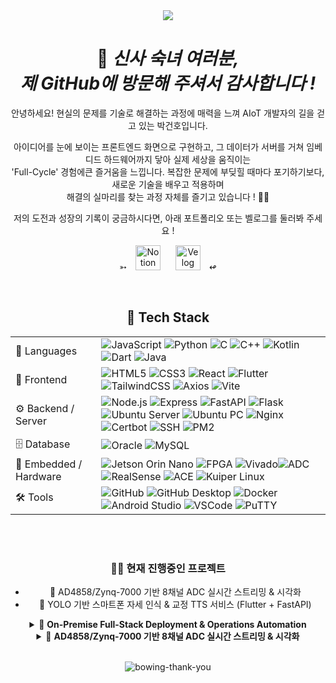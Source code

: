 <div align="center">

<div align="center">

<img src="https://capsule-render.vercel.app/api?type=Blur&color=gradient&customColorList=0&height=300&section=header&text=DOMADO&fontSize=35&fontAlign=52&animation=fadeIn&fontColor=FFFAF0" />
<h1>🤵 <em>신사 숙녀 여러분, <br> 제 GitHub에 방문해 주셔서 감사합니다 !</em></h1>

<p>
안녕하세요! 현실의 문제를 기술로 해결하는 과정에 매력을 느껴 AIoT 개발자의 길을 걷고 있는 박건호입니다.

아이디어를 눈에 보이는 프론트엔드 화면으로 구현하고, 그 데이터가 서버를 거쳐 임베디드 하드웨어까지 닿아 실제 세상을 움직이는<br>
'Full-Cycle' 경험에큰 즐거움을 느낍니다. 복잡한 문제에 부딪힐 때마다 포기하기보다, 새로운 기술을 배우고 적용하며<br> 해결의 실마리를 찾는 과정 자체를 즐기고 있습니다 ! 🥺🥺

저의 도전과 성장의 기록이 궁금하시다면, 아래 포트폴리오 또는 벨로그를 둘러봐 주세요 !
</p>
<p>
  ➳
  <a href="https://parkgeonhoportfolio.notion.site/PARK-GEON-HO-22f31721b58980f890eceeec401a3861?pvs=74"><img src="https://img.shields.io/badge/포트폴리오-F5F5F5?logo=notion&logoColor=000000&style=flat" 
         alt="Notion Portfolio" height="40" style="margin: 0 10px;"/></a>
  <a href="https://velog.io/@supernova77/posts"><img src="https://img.shields.io/badge/벨로그-009688?logo=velog&logoColor=white&style=square" 
         alt="Velog Blog" height="40" style="margin: 0 10px;"/></a>
  ↫
</p>
</div>

<br>



<div align="center">


## 🚀 Tech Stack

|  |  |
|---|---|
| 📝 Languages | ![JavaScript](https://img.shields.io/badge/JavaScript-F7DF1E?style=for-the-badge&logo=javascript&logoColor=white) ![Python](https://img.shields.io/badge/Python-3776AB?style=for-the-badge&logo=python&logoColor=white) ![C](https://img.shields.io/badge/C-00599C?style=for-the-badge&logo=c&logoColor=white) ![C++](https://img.shields.io/badge/C++-00599C?style=for-the-badge&logo=cplusplus&logoColor=white) ![Kotlin](https://img.shields.io/badge/Kotlin-7F52FF?style=for-the-badge&logo=kotlin&logoColor=white) ![Dart](https://img.shields.io/badge/Dart-0175C2?style=for-the-badge&logo=dart&logoColor=white) ![Java](https://img.shields.io/badge/Java-007396?style=for-the-badge&logo=openjdk&logoColor=white)|
| 🎨 Frontend | ![HTML5](https://img.shields.io/badge/HTML5-E34F26?style=for-the-badge&logo=html5&logoColor=white) ![CSS3](https://img.shields.io/badge/CSS3-1572B6?style=for-the-badge&logo=css3&logoColor=white) ![React](https://img.shields.io/badge/React-61DAFB?style=for-the-badge&logo=react&logoColor=white) ![Flutter](https://img.shields.io/badge/Flutter-02569B?style=for-the-badge&logo=flutter&logoColor=white) ![TailwindCSS](https://img.shields.io/badge/TailwindCSS-06B6D4?style=for-the-badge&logo=tailwindcss&logoColor=white) ![Axios](https://img.shields.io/badge/Axios-5A29E4?style=for-the-badge&logo=axios&logoColor=white) ![Vite](https://img.shields.io/badge/Vite-646CFF?style=for-the-badge&logo=vite&logoColor=white) |
| ⚙️ Backend / Server | ![Node.js](https://img.shields.io/badge/Node.js-339933?style=for-the-badge&logo=nodedotjs&logoColor=white) ![Express](https://img.shields.io/badge/Express-000000?style=for-the-badge&logo=express&logoColor=white) ![FastAPI](https://img.shields.io/badge/FastAPI-009688?style=for-the-badge&logo=fastapi&logoColor=white) ![Flask](https://img.shields.io/badge/Flask-000000?style=for-the-badge&logo=flask&logoColor=white) ![Ubuntu Server](https://img.shields.io/badge/Ubuntu%20Server-E95420?style=for-the-badge&logo=ubuntu&logoColor=white) ![Ubuntu PC](https://img.shields.io/badge/Ubuntu%20PC-E95420?style=for-the-badge&logo=ubuntu&logoColor=white) ![Nginx](https://img.shields.io/badge/Nginx-009639?style=for-the-badge&logo=nginx&logoColor=white) ![Certbot](https://img.shields.io/badge/Certbot-003A70?style=for-the-badge&logo=letsencrypt&logoColor=white) ![SSH](https://img.shields.io/badge/SSH-2C2D72?style=for-the-badge&logo=openssh&logoColor=white) ![PM2](https://img.shields.io/badge/PM2-2B037A?style=for-the-badge&logo=pm2&logoColor=white) |
| 🗄️ Database | ![Oracle](https://img.shields.io/badge/Oracle-F80000?style=for-the-badge&logo=oracle&logoColor=white) ![MySQL](https://img.shields.io/badge/MySQL-4479A1?style=for-the-badge&logo=mysql&logoColor=white) |
| 🔧 Embedded / Hardware | ![Jetson Orin Nano](https://img.shields.io/badge/Jetson%20Orin%20Nano-76B900?style=for-the-badge&logo=nvidia&logoColor=white) ![FPGA](https://img.shields.io/badge/Xilinx%20FPGA-FF0000?style=for-the-badge&logo=xilinx&logoColor=white) ![Vivado](https://img.shields.io/badge/Vivado-FFB400?style=for-the-badge&logo=xilinx&logoColor=white)![ADC](https://img.shields.io/badge/Analog%20Devices%20ADC-000000?style=for-the-badge&logo=analogdevices&logoColor=white) ![RealSense](https://img.shields.io/badge/Intel%20RealSense-0071C5?style=for-the-badge&logo=intel&logoColor=white) ![ACE](https://img.shields.io/badge/ACE-0071C5?style=for-the-badge&logo=analogdevices&logoColor=white) ![Kuiper Linux](https://img.shields.io/badge/ADI%20Kuiper%20Linux-000000?style=for-the-badge&logo=linux&logoColor=white) |
| 🛠️ Tools | ![GitHub](https://img.shields.io/badge/GitHub-181717?style=for-the-badge&logo=github&logoColor=white) ![GitHub Desktop](https://img.shields.io/badge/GitHub%20Desktop-8034A9?style=for-the-badge&logo=githubdesktop&logoColor=white) ![Docker](https://img.shields.io/badge/Docker-2496ED?style=for-the-badge&logo=docker&logoColor=white) ![Android Studio](https://img.shields.io/badge/Android%20Studio-3DDC84?style=for-the-badge&logo=androidstudio&logoColor=white) ![VSCode](https://img.shields.io/badge/VSCode-007ACC?style=for-the-badge&logo=visualstudiocode&logoColor=white) ![PuTTY](https://img.shields.io/badge/PuTTY-1D76DB?style=for-the-badge&logo=putty&logoColor=white) | 


<br>
<br>

### 👨‍💻 현재 진행중인 프로젝트

- 📌 AD4858/Zynq-7000 기반 8채널 ADC 실시간 스트리밍 & 시각화  
- 📌 YOLO 기반 스마트폰 자세 인식 & 교정 TTS 서비스 (Flutter + FastAPI)


<details>
<summary>📌 <strong>On-Premise Full-Stack Deployment & Operations Automation</strong></summary>
<div markdown="1">

| | |
|---|---|
| **요약** | 클라우드 없이 사내 온프레미스 서버에 **React SPA와 Node.js API**를 구축하고, **Nginx, PM2, Certbot** 등을 활용해 배포, 보안, 모니터링 파이프라인까지 자동화한 프로젝트입니다. |
| **목표** | 제한된 온프레미스 환경에서도 **클라우드 수준의 안정성과 자동화된 운영 체계**를 직접 설계하고 구축하는 것을 목표로 했습니다. |
| **주요 역할** | <ul><li>**Full-Stack 개발**: React 기반 반응형 프론트엔드 및 Node.js/Express API 구현</li><li>**인프라 구축**: Ubuntu 서버 세팅, Nginx 리버스 프록시 설정, UFW 방화벽 구성</li><li>**배포 자동화**: GitHub Deploy Key와 Shell Script를 이용한 원클릭 배포 파이프라인 설계</li><li>**무중단 운영**: PM2를 활용한 프로세스 관리 및 자동 재시작, Logrotate를 통한 로그 관리 자동화</li></ul> |
| **Tech Stack** | ![React](https://img.shields.io/badge/React-61DAFB?style=for-the-badge&logo=react&logoColor=white) ![Node.js](https://img.shields.io/badge/Node.js-339933?style=for-the-badge&logo=nodedotjs&logoColor=white) ![Nginx](https://img.shields.io/badge/Nginx-009639?style=for-the-badge&logo=nginx&logoColor=white) ![Ubuntu Server](https://img.shields.io/badge/Ubuntu-E95420?style=for-the-badge&logo=ubuntu&logoColor=white) ![PM2](https://img.shields.io/badge/PM2-2B037A?style=for-the-badge&logo=pm2&logoColor=white) ![GitHub](https://img.shields.io/badge/GitHub-181717?style=for-the-badge&logo=github&logoColor=white) |
| **배운 점** | <ul><li>**Nginx 리버스 프록시**를 통해 단일 공인 IP로 여러 서비스를 안전하게 분리하고 동시 운영하는 방법을 체득했습니다.</li><li>배포 스크립트, 로그 로테이션 등 **자동화가 곧 예측 가능하고 안정적인 운영 품질의 핵심**임을 깨달았습니다.</li><li>DNS, NAT, 프록시의 개념적 차이를 실제 서버를 구축하고 트러블슈팅하며 명확히 이해하게 되었습니다.</li></ul> |
| **GitHub Repo** | <a href="https://github.com/DO-MADO/aimWeb">**DO-MADO/aimWeb**</a> |

<br>


</div>
</details>

<details>
<summary>📌 <strong>AD4858/Zynq-7000 기반 8채널 ADC 실시간 스트리밍 & 시각화</strong></summary>
<div markdown="1">

| | |
|---|---|
| **요약** | **Zynq-7000 FPGA**를 이용해 Analog Devices의 고속 8채널 ADC(AD4858)에서 데이터를 수집하고, 수집된 데이터를 PC로 실시간 스트리밍하여 시각화하는 임베디드 시스템을 개발했습니다. |
| **목표** | 하드웨어 레벨에서 발생하는 고속 아날로그 신호를 디지털로 정확하게 변환하고, 대용량의 데이터를 **지연 및 손실 없이 처리**하여 사용자가 직관적으로 파형을 분석할 수 있는 **엔드투엔드(End-to-End) 파이프라인** 구축을 목표로 했습니다. |
| **주요 역할** | <ul><li>**FPGA 로직 설계**: Vivado를 사용하여 ADC 인터페이스(SPI) 및 데이터 수집/패킷화 로직 구현</li><li>**임베디드 S/W 개발**: Zynq-7000 보드의 ARM 프로세서에서 데이터 스트리밍 서버(TCP/IP) 개발 (C/C++)</li><li>**데이터 시각화**: Python(PyQt/Matplotlib)을 이용해 수신 데이터를 실시간 그래프로 플로팅하는 GUI 애플리케이션 제작</li><li>**시스템 통합 및 검증**: FPGA-임베디드-PC 간 데이터 전송 속도 및 무결성 테스트 수행</li></ul> |
| **Tech Stack** | ![Xilinx](https://img.shields.io/badge/Xilinx%20FPGA-FF0000?style=for-the-badge&logo=xilinx&logoColor=white) ![Vivado](https://img.shields.io/badge/Vivado-FFB400?style=for-the-badge&logo=xilinx&logoColor=white) ![C++](https://img.shields.io/badge/C++-00599C?style=for-the-badge&logo=cplusplus&logoColor=white) ![Python](https://img.shields.io/badge/Python-3776AB?style=for-the-badge&logo=python&logoColor=white) ![Linux](https://img.shields.io/badge/Linux-FCC624?style=for-the-badge&logo=linux&logoColor=black) |
| **배운 점** | <ul><li>FPGA를 이용한 하드웨어 제어와 임베디드 리눅스 기반의 소프트웨어 개발을 통합하는 **하드웨어/소프트웨어 Co-design** 경험을 쌓았습니다.</li><li>고속 데이터 전송 시 발생할 수 있는 데이터 손실 및 병목 현상을 분석하고, **DMA(Direct Memory Access)**를 활용하여 해결하는 방법을 익혔습니다.</li><li>하드웨어 명세서(Datasheet)를 해석하여 저수준(Low-level) 드라이버와 인터페이스 로직을 직접 설계하는 능력을 길렀습니다.</li></ul> |
| **GitHub Repo** | `[프로젝트 링크 추가]` |

</div>
</details>




  <br>

  ![bowing-thank-you](https://github.com/user-attachments/assets/f9534e9d-f85f-4f02-9445-918c219439aa)

  


